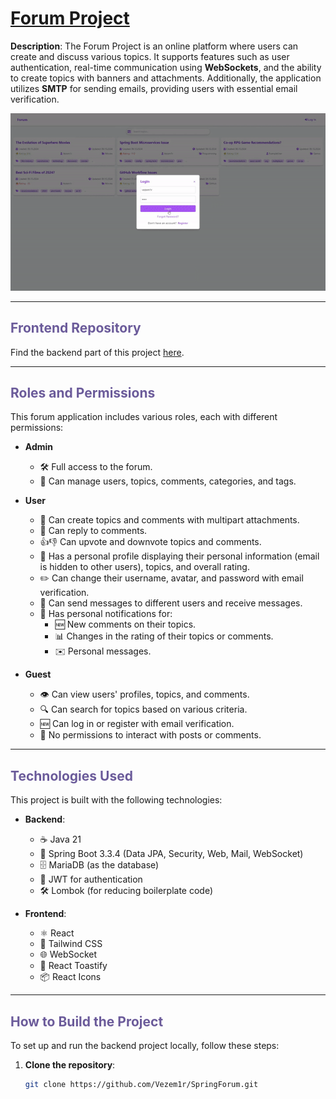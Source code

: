 # [Forum Project]()

**Description**: The Forum Project is an online platform where users can create and discuss various topics.
It supports features such as user authentication, real-time communication using **WebSockets**, and the ability to create topics with banners and attachments.
Additionally, the application utilizes **SMTP** for sending emails, providing users with essential email verification.

![Forum fast :) preview](preview.gif)

---

## <span style="color: #6b5b9a;">Frontend Repository</span>
Find the backend part of this project [here](https://github.com/Vezem1r/SpringForum/).

---

## <span style="color: #6b5b9a;">Roles and Permissions</span>

This forum application includes various roles, each with different permissions:

- **Admin**
  - 🛠️ Full access to the forum.
  - 👥 Can manage users, topics, comments, categories, and tags.

- **User**
  - 📝 Can create topics and comments with multipart attachments.
  - 💬 Can reply to comments.
  - 👍👎 Can upvote and downvote topics and comments.
  - 👤 Has a personal profile displaying their personal information (email is hidden to other users), topics, and overall rating.
  - ✏️ Can change their username, avatar, and password with email verification.
  - 📩 Can send messages to different users and receive messages.
  - 🔔 Has personal notifications for:
    - 🆕 New comments on their topics.
    - 📊 Changes in the rating of their topics or comments.
    - ✉️ Personal messages.

- **Guest**
  - 👁️ Can view users' profiles, topics, and comments.
  - 🔍 Can search for topics based on various criteria.
  - 🆕 Can log in or register with email verification.
  - 🚫 No permissions to interact with posts or comments.

---

## <span style="color: #6b5b9a;">Technologies Used</span>

This project is built with the following technologies:

- **Backend**:
  - ☕ Java 21
  - 🚀 Spring Boot 3.3.4 (Data JPA, Security, Web, Mail, WebSocket)
  - 🗄️ MariaDB (as the database)
  - 🔑 JWT for authentication
  - 🛠️ Lombok (for reducing boilerplate code)

- **Frontend**:
  - ⚛️ React
  - 🎨 Tailwind CSS
  - 🌐 WebSocket
  - 🍞 React Toastify
  - 📦 React Icons

---

## <span style="color: #6b5b9a;">How to Build the Project</span>

To set up and run the backend project locally, follow these steps:

1. **Clone the repository**:
   ```bash
   git clone https://github.com/Vezem1r/SpringForum.git
